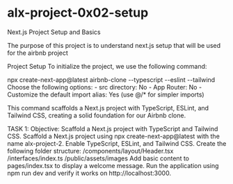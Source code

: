# alx-project-0x02-setup
Next.js Project Setup and Basics

The purpose of this project is to understand next.js setup that will be used for the airbnb project

Project Setup
To initialize the project, we use the following command:

npx create-next-app@latest airbnb-clone --typescript --eslint --tailwind
Choose the following options: - src directory: No
                             - App Router: No 
                             - Customize the default import alias: Yes (use @/* for simpler imports)

This command scaffolds a Next.js project with TypeScript, ESLint, and Tailwind CSS, creating a solid foundation for our Airbnb clone.

TASK 1:
Objective: Scaffold a Next.js project with TypeScript and Tailwind CSS.
Scaffold a Next.js project using npx create-next-app@latest with the name alx-project-2.
Enable TypeScript, ESLint, and Tailwind CSS.
Create the following folder structure:
/components/layout/Header.tsx
/interfaces/index.ts
/public/assets/images
Add basic content to pages/index.tsx to display a welcome message.
Run the application using npm run dev and verify it works on http://localhost:3000.